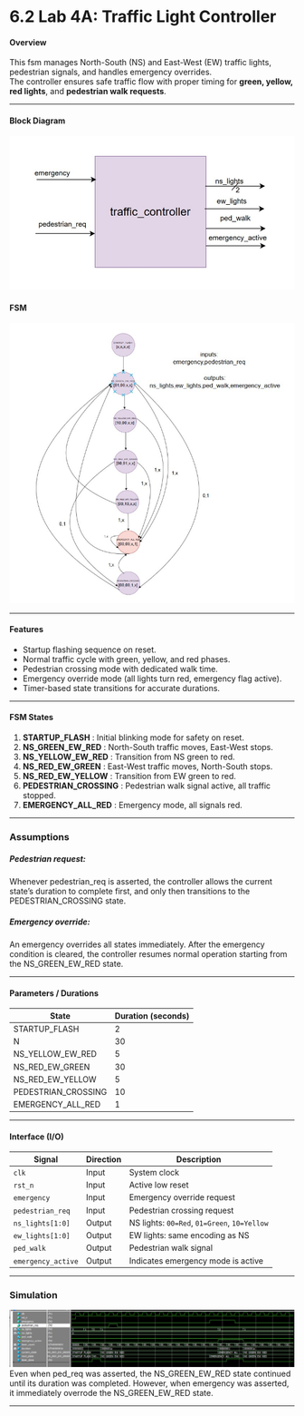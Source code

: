 
# 6.2 Lab 4A: Traffic Light Controller
 
#### Overview
This fsm manages North-South (NS) and East-West (EW) traffic lights, pedestrian signals, and handles emergency overrides.  
The controller ensures safe traffic flow with proper timing for **green, yellow, red lights**, and **pedestrian walk requests**.

---
#### Block Diagram

![FSM_block](traffic_lab04.jpg)
#### FSM
![table](traffic_fsm.jpg)
 
 --- 
 
#### Features
- Startup flashing sequence on reset.
- Normal traffic cycle with green, yellow, and red phases.
- Pedestrian crossing mode with dedicated walk time.
- Emergency override mode (all lights turn red, emergency flag active).
- Timer-based state transitions for accurate durations.

---

#### FSM States
1. **STARTUP_FLASH** : Initial blinking mode for safety on reset.  
2. **NS_GREEN_EW_RED** : North-South traffic moves, East-West stops.  
3. **NS_YELLOW_EW_RED** : Transition from NS green to red.  
4. **NS_RED_EW_GREEN** : East-West traffic moves, North-South stops.  
5. **NS_RED_EW_YELLOW** : Transition from EW green to red.  
6. **PEDESTRIAN_CROSSING** : Pedestrian walk signal active, all traffic stopped.  
7. **EMERGENCY_ALL_RED** : Emergency mode, all signals red.  

---
### Assumptions

##### Pedestrian request:
Whenever pedestrian_req is asserted, the controller allows the current state’s duration to complete first, and only then transitions to the PEDESTRIAN_CROSSING state.

##### Emergency override:
An emergency overrides all states immediately. After the emergency condition is cleared, the controller resumes normal operation starting from the NS_GREEN_EW_RED state.

---

#### Parameters / Durations
| State                 | Duration (seconds) |
|------------------------|--------------------|
| STARTUP_FLASH          | 2  |
| N       | 30 |
| NS_YELLOW_EW_RED       | 5  |
| NS_RED_EW_GREEN        | 30 |
| NS_RED_EW_YELLOW       | 5  |
| PEDESTRIAN_CROSSING    | 10 |
| EMERGENCY_ALL_RED      | 1  |

---

#### Interface (I/O)
| Signal            | Direction | Description                                |
|-------------------|-----------|--------------------------------------------|
| `clk`             | Input     | System clock                         |
| `rst_n`           | Input     | Active low reset                           |
| `emergency`       | Input     | Emergency override request                 |
| `pedestrian_req`  | Input     | Pedestrian crossing request                |
| `ns_lights[1:0]`  | Output    | NS lights: `00=Red`, `01=Green`, `10=Yellow` |
| `ew_lights[1:0]`  | Output    | EW lights: same encoding as NS             |
| `ped_walk`        | Output    | Pedestrian walk signal                     |
| `emergency_active`| Output    | Indicates emergency mode is active         |

 
---
### Simulation
![kuchb](traffic_sim.jpg)
Even when ped_req was asserted, the NS_GREEN_EW_RED state continued until its duration was completed. However, when emergency was asserted, it immediately overrode the NS_GREEN_EW_RED state.

---
